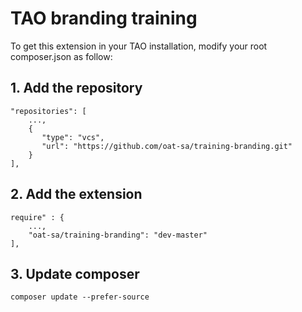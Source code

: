 # TAO branding training

To get this extension in your TAO installation, modify your root composer.json as follow:

## 1. Add the repository
```
"repositories": [
    ...,
    {
       "type": "vcs",
       "url": "https://github.com/oat-sa/training-branding.git"
    }
],

```

## 2. Add the extension
```
require" : {
    ...,
    "oat-sa/training-branding": "dev-master"
],

```

## 3. Update composer
```
composer update --prefer-source
```
